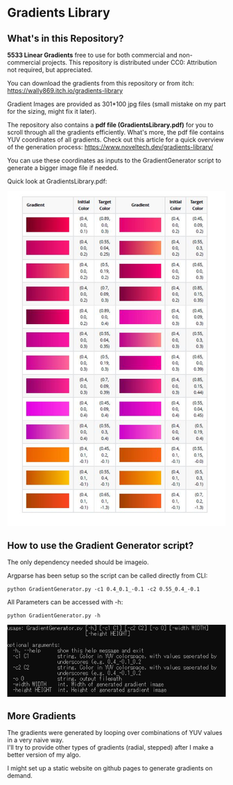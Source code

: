 # Gradients Library



## What's in this Repository?

**5533 Linear Gradients** free to use for both commercial and non-commercial projects. This repository is distributed under CC0: Attribution not required, but appreciated.  

You can download the gradients from this repository or from itch: https://wally869.itch.io/gradients-library  

Gradient Images are provided as 301*100 jpg files (small mistake on my part for the sizing, might fix it later).

The repository also contains a **pdf file (GradientsLibrary.pdf)** for you to scroll through all the gradients efficiently. What's more, the pdf file contains YUV coordinates of all
gradients. Check out this article for a quick overview of the generation process: https://www.noveltech.dev/gradients-library/

You can use these coordinates as inputs to the GradientGenerator script to generate a bigger image file if needed.

Quick look at GradientsLibrary.pdf:  

![Extract From Gradients Library PDF](ImagesReadme/ExtractGradientsLibraryPDF.JPG)

## How to use the Gradient Generator script?  

The only dependency needed should be imageio.  

Argparse has been setup so the script can be called directly from CLI:  
```commandline
python GradientGenerator.py -c1 0.4_0.1_-0.1 -c2 0.55_0.4_-0.1
```

All Parameters can be accessed with -h:
```commandline
python GradientGenerator.py -h
```

![GradientGenerator argparse help](ImagesReadme/Argparse-h.JPG)


## More Gradients  

The gradients were generated by looping over combinations of YUV values in a very naive way.  
I'll try to provide other types of gradients (radial, stepped) after I make a better version of my algo.

I might set up a static website on github pages to generate gradients on demand.  

